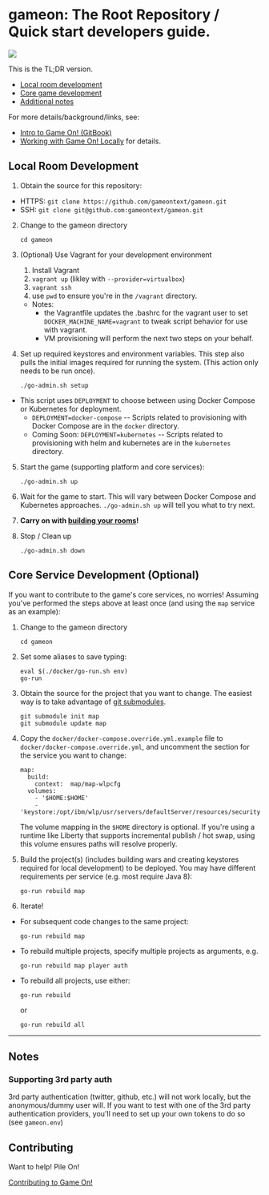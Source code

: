 # gameon: The Root Repository / Quick start developers guide.

<a href="https://zenhub.com"><img src="https://raw.githubusercontent.com/ZenHubIO/support/master/zenhub-badge.png"></a>

This is the TL;DR version.
* [Local room development](#local-room-development)
* [Core game development](#core-game-development)
* [Additional notes](#notes)

 For more details/background/links, see: 
* [Intro to Game On! (GitBook)](https://book.gameontext.org/)
* [Working with Game On! Locally](https://book.gameontext.org/walkthroughs/local-build.html) for details.

## Local Room Development

1. Obtain the source for this repository:
  * HTTPS: `git clone https://github.com/gameontext/gameon.git`
  * SSH: `git clone git@github.com:gameontext/gameon.git`

2. Change to the gameon directory
    ```
    cd gameon
    ```

3. (Optional) Use Vagrant for your development environment
   1. Install Vagrant
   2. `vagrant up` (likley with `--provider=virtualbox`)
   3. `vagrant ssh`
   4. use `pwd` to ensure you're in the `/vagrant` directory.  
    
   * Notes:
      * the Vagrantfile updates the .bashrc for the vagrant user to set `DOCKER_MACHINE_NAME=vagrant` to tweak script behavior for use with vagrant.
      * VM provisioning will perform the next two steps on your behalf. 

4. Set up required keystores and environment variables. This step also pulls the initial images required for running the system. (This action only needs to be run once).
    ```
    ./go-admin.sh setup
    ```

  * This script uses `DEPLOYMENT` to choose between using Docker Compose or Kubernetes for deployment.
    * `DEPLOYMENT=docker-compose` -- Scripts related to provisioning with Docker Compose are in the `docker` directory.
    * Coming Soon: `DEPLOYMENT=kubernetes` -- Scripts related to provisioning with helm and kubernetes are in the `kubernetes` directory. 
    
5. Start the game (supporting platform and core services):
    ```
    ./go-admin.sh up
    ```

6. Wait for the game to start. This will vary between Docker Compose and Kubernetes approaches. `./go-admin.sh up` will tell you what to try next.

7. **Carry on with [building your rooms](https://gameontext.gitbooks.io/gameon-gitbook/content/walkthroughs/createRoom.html)!**

8. Stop / Clean up
    ```
    ./go-admin.sh down
    ```


## Core Service Development (Optional)

If you want to contribute to the game's core services, no worries! Assuming you've performed the steps above at least once (and using the `map` service as an example):

1. Change to the gameon directory
    ```
    cd gameon
    ```

2. Set some aliases to save typing: 
    ```
    eval $(./docker/go-run.sh env)
    go-run
    ```

2. Obtain the source for the project that you want to change. The easiest way is to take advantage of [git submodules](https://gameontext.gitbooks.io/gameon-gitbook/content/walkthroughs/git.html).
    ```
    git submodule init map
    git submodule update map
    ```

3. Copy the `docker/docker-compose.override.yml.example` file to `docker/docker-compose.override.yml`, and uncomment the section for the service you want to change:
    ```
    map:
      build:
        context:  map/map-wlpcfg
      volumes:
        - '$HOME:$HOME'
        - 'keystore:/opt/ibm/wlp/usr/servers/defaultServer/resources/security'
    ```
    The volume mapping in the `$HOME` directory is optional. If you're using a runtime like Liberty that supports incremental publish / hot swap, using this volume ensures paths will resolve properly.

4. Build the project(s) (includes building wars and creating keystores required for local development) to be deployed. You may have different requirements per service (e.g. most require Java 8):
    ```
    go-run rebuild map
    ```

5. Iterate!
  * For subsequent code changes to the same project:
    ```
    go-run rebuild map
    ```
  
  * To rebuild multiple projects, specify multiple projects as arguments, e.g.
    ```
    go-run rebuild map player auth
    ```

  * To rebuild all projects, use either:
    ```
    go-run rebuild
    ```
    or
    ```
    go-run rebuild all
    ```

----

## Notes

### Supporting 3rd party auth

3rd party authentication (twitter, github, etc.) will not work locally, but the anonymous/dummy user will. If you want to test with one of the 3rd party authentication providers, you'll need to set up your own tokens to do so (see `gameon.env`)

## Contributing

Want to help! Pile On!

[Contributing to Game On!](https://github.com/gameontext/gameon/blob/master/CONTRIBUTING.md)
